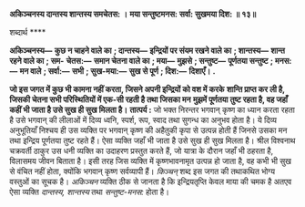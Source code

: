 **अकिञ्चनस्य दान्तस्य शान्तस्य समचेतस: ।** **मया सन्तुष्टमनस: सर्वा: सुखमया दिश: ॥ १३॥** 

शब्दार्थ **** 

**अकिञ्चनस्य—** **कुछ न चाहने वाले का** **; दान्तस्य—** **इन्द्रियों पर संयम रखने वाले का** **; शान्तस्य—** **शान्त रहने वाले का** **; सम-** **चेतस:—** **समान चेतना वाले का** **; मया—** **मुझसे** **; सन्तुष्ट—** **पूर्णतया सन्तुष्ट** **; मनस:—** **मन वाले** **; सर्वा:—** **सभी** **; सुख-मया:—** **सुख से पूर्ण** **; दिश:—** **दिशाएँ।** **.** 

**जो इस जगत में कुछ भी कामना नहीं करता, जिसने अपनी इन्द्रियों को वश में करके** **शान्ति प्राप्त कर ली है, जिसकी चेतना सभी परिस्थितियों में एक-सी रहती है तथा जिसका मन** **मुझमें पूर्णतया तुष्ट रहता है, वह जहाँ कहीं भी जाता है उसे सुख ही सुख मिलता है।** **तात्पर्य :** जो भक्त निरन्तर भगवान् कृष्ण का ध्यान करता रहता है उसे भगवान् की लीलाओं में दिव्य ध्वनि, स्पर्श, रूप, स्वाद तथा सुगन्ध का अनुभव होता है। ये दिव्य अनुभूतियाँ निश्चय ही उस व्यक्ति पर भगवान् कृष्ण की अहैतुकी कृपा से उत्पन्न होती हैं जिनसे उसका मन तथा इन्द्रिय पूर्णतया तुष्ट रहते हैं। ऐसा व्यक्ति जहाँ भी जाता है उसे सुख ही सुख मिलता है। श्रील विश्वनाथ चक्रवर्ती ठाकुर उस धनी व्यक्ति का उदाहरण प्रस्तुत करते हैं, जो यात्रा के दौरान जहाँ भी ठहरता है, विलासमय जीवन बिताता है। इसी तरह जिस व्यक्ति में कृष्णभावनामृत उत्पन्न हो जाता है, वह कभी भी सुख से वंचित नहीं होता, क्योंकि भगवान् कृष्ण सर्वव्यापी हैं। *किञ्चन्* शब्द इस जगत की तथाकथित भोग्य वस्तुओं का सूचक है। *अकिञ्चन* व्यक्ति ठीक से जानता है कि इन्द्रियतृप्ति केवल माया की चमक है अतएव ऐसा व्यक्ति *दान्तस्य, शान्तस्य* तथा *सन्तुष्ट-मनस:* होता है।  